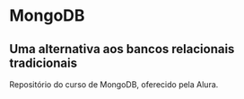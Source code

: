 # MongoDB

## Uma alternativa aos bancos relacionais tradicionais

Repositório do curso de MongoDB, oferecido pela Alura.
